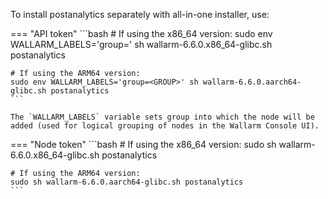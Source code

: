 To install postanalytics separately with all-in-one installer, use:

=== "API token"
    ```bash
    # If using the x86_64 version:
    sudo env WALLARM_LABELS='group=<GROUP>' sh wallarm-6.6.0.x86_64-glibc.sh postanalytics

    # If using the ARM64 version:
    sudo env WALLARM_LABELS='group=<GROUP>' sh wallarm-6.6.0.aarch64-glibc.sh postanalytics
    ```        

    The `WALLARM_LABELS` variable sets group into which the node will be added (used for logical grouping of nodes in the Wallarm Console UI).

=== "Node token"
    ```bash
    # If using the x86_64 version:
    sudo sh wallarm-6.6.0.x86_64-glibc.sh postanalytics

    # If using the ARM64 version:
    sudo sh wallarm-6.6.0.aarch64-glibc.sh postanalytics
    ```